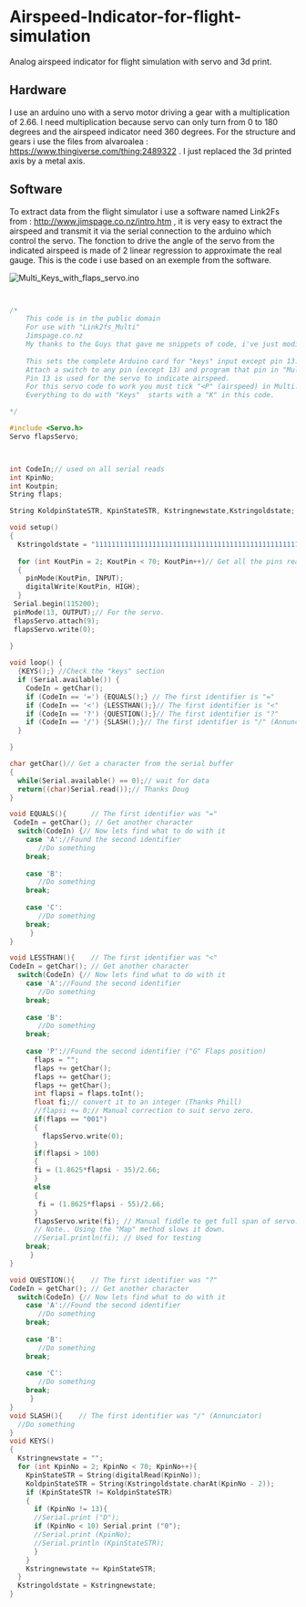 # Airspeed-Indicator-for-flight-simulation

Analog airspeed indicator for flight simulation with servo and 3d print.

## Hardware

I use an arduino uno with a servo motor driving a gear with a multiplication of 2.66. I need multiplication because servo can only turn from 0 to 180 degrees and the airspeed indicator need 360 degrees. For the structure and gears i use the files from alvaroalea : https://www.thingiverse.com/thing:2489322 . I just replaced the 3d printed axis by a metal axis.

## Software

To extract data from the flight simulator i use a software named Link2Fs from : http://www.jimspage.co.nz/intro.htm , it is very easy to extract the airspeed and transmit it via the serial connection to the arduino which control the servo. The fonction to drive the angle of the servo from the indicated airspeed is made of 2 linear regression to approximate the real gauge.
This is the code i use based on an exemple from the software.

![Multi_Keys_with_flaps_servo.ino](\Multi_Keys_with_flaps_servo.ino)

```C++


/* 
    This code is in the public domain
    For use with "Link2fs_Multi"
    Jimspage.co.nz
    My thanks to the Guys that gave me snippets of code, i've just modified to have a servo for the airspeed. 
    
    This sets the complete Arduino card for "keys" input except pin 13.
    Attach a switch to any pin (except 13) and program that pin in "Multi"
    Pin 13 is used for the servo to indicate airspeed.
    For this servo code to work you must tick "<P" (airspeed) in Multi.
    Everything to do with "Keys"  starts with a "K" in this code.

*/

#include <Servo.h>
Servo flapsServo;



int CodeIn;// used on all serial reads
int KpinNo; 
int Koutpin;
String flaps;

String KoldpinStateSTR, KpinStateSTR, Kstringnewstate,Kstringoldstate;

void setup() 
{
  Kstringoldstate = "111111111111111111111111111111111111111111111111111111111111111111111";
  
  for (int KoutPin = 2; KoutPin < 70; KoutPin++)// Get all the pins ready for "Keys"  
  {
    pinMode(KoutPin, INPUT);
    digitalWrite(KoutPin, HIGH);  
  }
 Serial.begin(115200); 
 pinMode(13, OUTPUT);// For the servo.
 flapsServo.attach(9);
 flapsServo.write(0);
  
}

void loop() {
  {KEYS();} //Check the "keys" section
  if (Serial.available()) {
    CodeIn = getChar();
    if (CodeIn == '=') {EQUALS();} // The first identifier is "="
    if (CodeIn == '<') {LESSTHAN();}// The first identifier is "<"
    if (CodeIn == '?') {QUESTION();}// The first identifier is "?"
    if (CodeIn == '/') {SLASH();}// The first identifier is "/" (Annunciators)
  }

}

char getChar()// Get a character from the serial buffer
{
  while(Serial.available() == 0);// wait for data
  return((char)Serial.read());// Thanks Doug
}

void EQUALS(){      // The first identifier was "="
 CodeIn = getChar(); // Get another character
  switch(CodeIn) {// Now lets find what to do with it
    case 'A'://Found the second identifier
       //Do something
    break;
     
    case 'B':
       //Do something
    break;
     
    case 'C':
       //Do something
    break;
     }
}

void LESSTHAN(){    // The first identifier was "<"
CodeIn = getChar(); // Get another character
  switch(CodeIn) {// Now lets find what to do with it
    case 'A'://Found the second identifier
       //Do something
    break;
     
    case 'B':
       //Do something
    break;
     
    case 'P'://Found the second identifier ("G" Flaps position)
      flaps = "";
      flaps += getChar();
      flaps += getChar();
      flaps += getChar();
      int flapsi = flaps.toInt(); 
      float fi;// convert it to an integer (Thanks Phill)
      //flapsi += 0;// Manual correction to suit servo zero.
      if(flaps == "001")
      {
        flapsServo.write(0);
      }
      if(flapsi > 100)
      {
      fi = (1.8625*flapsi - 35)/2.66; 
      }
      else
      {
       fi = (1.8625*flapsi - 55)/2.66;
      }
      flapsServo.write(fi); // Manual fiddle to get full span of servo.
      // Note.. Using the "Map" method slows it down.
      //Serial.println(fi); // Used for testing
    break;
     }
}

void QUESTION(){    // The first identifier was "?"
CodeIn = getChar(); // Get another character
  switch(CodeIn) {// Now lets find what to do with it
    case 'A'://Found the second identifier
       //Do something
    break;
     
    case 'B':
       //Do something
    break;
     
    case 'C':
       //Do something
    break;
     }
}
void SLASH(){    // The first identifier was "/" (Annunciator)
  //Do something
}
void KEYS() 
{
  Kstringnewstate = "";
  for (int KpinNo = 2; KpinNo < 70; KpinNo++){
    KpinStateSTR = String(digitalRead(KpinNo)); 
    KoldpinStateSTR = String(Kstringoldstate.charAt(KpinNo - 2));
    if (KpinStateSTR != KoldpinStateSTR)
    {
      if (KpinNo != 13){
      //Serial.print ("D"); 
      if (KpinNo < 10) Serial.print ("0");
      //Serial.print (KpinNo);
      //Serial.println (KpinStateSTR);
      }
    }
    Kstringnewstate += KpinStateSTR;
  }
  Kstringoldstate = Kstringnewstate;
}
```
